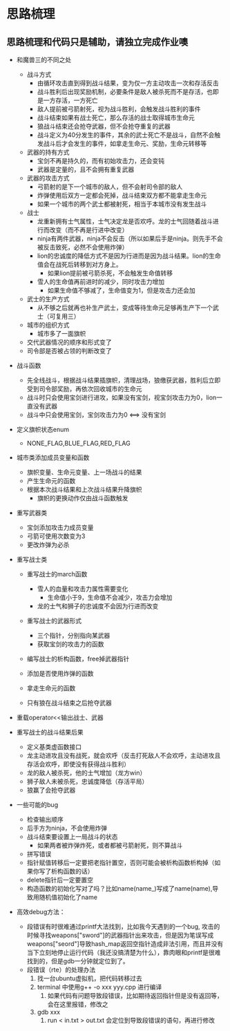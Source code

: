 # 思路梳理

## 思路梳理和代码只是辅助，请独立完成作业噢

- 和魔兽三的不同之处
  - 战斗方式
    - 由循环攻击直到得到战斗结果，变为仅一方主动攻击一次和存活反击
    - 战斗胜利后出现奖励机制，必要条件是敌人被杀死而不是存活，也即是一方存活，一方死亡
    - 敌人提前被弓箭射死，视为战斗胜利，会触发战斗胜利的事件
    - 战斗结束如果有战士死亡，那么存活的战士取得城市生命元
    - 狼战斗结束还会抢夺武器，但不会抢夺重复的武器
    - 战斗定义为40分发生的事件，其余的武士死亡不是战斗，自然不会触发战斗后才会发生的事件，如拿走生命元、奖励，生命元转移等
  - 武器的持有方式
    - 宝剑不再是持久的，而有初始攻击力，还会变钝
    - 武器是定量的，且不会拥有重复武器
  - 武器的攻击方式
    - 弓箭射的是下一个城市的敌人，但不会射司令部的敌人
    - 炸弹使用后双方一定都会死掉，战斗结束双方都不能拿走生命元
    - 如果一个城市的两个武士都被射死，相当于本城市没有发生战斗
  - 战士
    - 龙重新拥有士气属性，士气决定龙是否欢呼。龙的士气回随着战斗进行而改变（而不再是行进中改变）
    - ninja有两件武器，ninja不会反击（所以如果后手是ninja。则先手不会被反击致死，必然不会使用炸弹）
    - lion的忠诚度的降低方式不是因为行进而是因为战斗结果。lion的生命值会在战死后转移到对方身上。
      - 如果lion提前被弓箭杀死，不会触发生命值转移
    - 雪人的生命值再前进时的减少，同时攻击力增加
      - 如果生命值不够减了，生命值变为1，但是攻击力还会加
  - 武士的生产方式
    - 从不够之后就再也补生产武士，变成等待生命元足够再生产下一个武士（可复用三）
  - 城市的组织方式
    - 城市多了一面旗帜
  - 交代武器情况的顺序和形式变了
  - 司令部是否被占领的判断改变了

- 战斗函数
  - 先全线战斗，根据战斗结果插旗帜，清理战场，狼缴获武器，胜利后立即受到司令部奖励，再依次回收城市的生命元
  - 战斗时只会使用宝剑进行进攻，如果没有宝剑，视宝剑攻击力为0，lion一直没有武器
  - 战斗中只会使用宝剑，宝剑攻击力为0 <==> 没有宝剑

- 定义旗帜状态enum
  - NONE_FLAG,BLUE_FLAG,RED_FLAG

- 城市类添加成员变量和函数
  - 旗帜变量、生命元变量、上一场战斗的结果
  - 产生生命元的函数
  - 根据本次战斗结果和上次战斗结果升降旗帜
    - 旗帜的更换动作仅由战斗函数触发

- 重写武器类
  - 宝剑添加攻击力成员变量
  - 弓箭可使用次数变为3
  - 更改炸弹为必杀

- 重写战士类
  - 重写战士的march函数
    - 雪人的血量和攻击力属性需要变化
      - 生命值小于9，生命值不会减少，攻击力会增加
    - 龙的士气和狮子的忠诚度不会因为行进而改变

  - 重写战士的武器形式
    - 三个指针，分别指向某武器
    - 获取宝剑的攻击力的函数

  - 编写战士的析构函数，free掉武器指针

  - 添加是否使用炸弹的函数

  - 拿走生命元的函数

  - 只有狼在战斗结束之后抢夺武器 
 
- 重载operator<<输出战士、武器

- 重写战士的战斗结果后果
  - 定义基类虚函数接口
  - 龙主动进攻且没有战死，就会欢呼（反击打死敌人不会欢呼，主动进攻且存活会欢呼，即使没有获得战斗胜利）
  - 龙的敌人被杀死，他的士气增加（龙方win）
  - 狮子敌人未被杀死，忠诚度降低（存活平局）
  - 狼赢了会抢夺武器


- 一些可能的bug
  - 检查输出顺序
  - 后手方为ninja，不会使用炸弹
  - 战斗结束要设置上一局战斗的状态
    - 如果两者被炸弹炸死，或者都被弓箭射死，则不算战斗
  - 拼写错误
  - 指针赋值转移后一定要把老指针置空，否则可能会被析构函数析构掉（如果你写了析构函数的话）
  - delete指针后一定要置空
  - 构造函数的初始化写对了吗？比如name(name_)写成了name(name),导致用随机值初始化了name

- 高效debug方法：
  - 段错误有时很难通过printf大法找到，比如我今天遇到的一个bug, 攻击的时候寻找weapons["sword"]的武器指针出来攻击，但是因为笔误写成weapons["seord"]导致hash_map返回空指针造成非法引用，而且并没有当下立刻地停止运行代码（我还没搞清楚为什么），靠肉眼和printf是很难找到的，但是gdb一分钟就定位到了。
  - 段错误（rte）的处理办法
     1. 找一台ubuntu虚拟机，把代码转移过去
     2. terminal 中使用g++ -o xxx yyy.cpp 进行编译
        1. 如果代码有问题导致段错误，比如期待返回指针但是没有返回等，会在这里报错，修改之
     3. gdb xxx
        1. run < in.txt > out.txt
  会定位到导致段错误的语句，再进行修改
  
